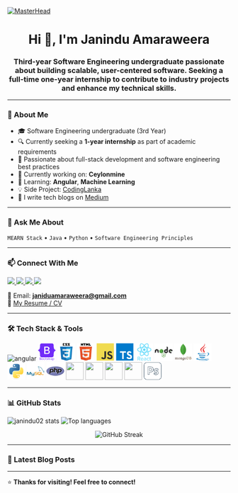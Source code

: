 [![MasterHead](https://media.licdn.com/dms/image/v2/D5616AQGPHkRF_L6EJw/profile-displaybackgroundimage-shrink_350_1400/B56ZfVwMY4HQBo-/0/1751637872810?e=1755734400&v=beta&t=NvAKsexwqKty-hbHzRUmf_bZQ7KJHXioq38z2KwmwT8)](https://janinduamaraweera.edu.lk/)

<h1 align="center">Hi 👋, I'm Janindu Amaraweera</h1>
<h3 align="center">Third-year Software Engineering undergraduate passionate about building scalable, user-centered software. Seeking a full-time one-year internship to contribute to industry projects and enhance my technical skills.</h3>

---

### 🧠 About Me
- 🎓 Software Engineering undergraduate (3rd Year)
- 🔍 Currently seeking a **1-year internship** as part of academic requirements  
- 🧩 Passionate about full-stack development and software engineering best practices  
- 🔭 Currently working on: **Ceylonmine**  
- 🌱 Learning: **Angular**, **Machine Learning**  
- 💡 Side Project: [CodingLanka](https://codinglanka.netlify.app/)  
- 📝 I write tech blogs on [Medium](https://medium.com/@janiduamaraweera)

---

### 💬 Ask Me About
`MEARN Stack` • `Java` • `Python` • `Software Engineering Principles`

---

### 📫 Connect With Me  
<p align="left">
  <a href="https://janinduamaraweera.edu.lk/" target="_blank">
    <img src="https://img.shields.io/badge/Portfolio-000?style=for-the-badge&logo=vercel&logoColor=white" />
  </a>
  <a href="https://linkedin.com/in/janinduamaraweera/" target="_blank">
    <img src="https://img.shields.io/badge/LinkedIn-0A66C2?style=for-the-badge&logo=linkedin&logoColor=white" />
  </a>
  <a href="https://medium.com/@janiduamaraweera" target="_blank">
    <img src="https://img.shields.io/badge/Medium-000?style=for-the-badge&logo=medium&logoColor=white" />
  </a>
  <a href="https://instagram.com/third_eye_of_janindu" target="_blank">
    <img src="https://img.shields.io/badge/Instagram-E4405F?style=for-the-badge&logo=instagram&logoColor=white" />
  </a>
</p>

📧 Email: **janiduamaraweera@gmail.com**  
📄 [My Resume / CV](https://drive.google.com/drive/folders/1icps3HpS9nj8zvgkL8m5EtB3nuL59yqf?usp=sharing)

---

### 🛠️ Tech Stack & Tools
<p align="left">
  <img src="https://angular.io/assets/images/logos/angular/angular.svg" alt="angular" width="40" height="40"/>
  <img src="https://raw.githubusercontent.com/devicons/devicon/master/icons/bootstrap/bootstrap-plain-wordmark.svg" width="40" height="40"/>
  <img src="https://raw.githubusercontent.com/devicons/devicon/master/icons/css3/css3-original-wordmark.svg" width="40" height="40"/>
  <img src="https://raw.githubusercontent.com/devicons/devicon/master/icons/html5/html5-original-wordmark.svg" width="40" height="40"/>
  <img src="https://raw.githubusercontent.com/devicons/devicon/master/icons/javascript/javascript-original.svg" width="40" height="40"/>
  <img src="https://raw.githubusercontent.com/devicons/devicon/master/icons/typescript/typescript-original.svg" width="40" height="40"/>
  <img src="https://raw.githubusercontent.com/devicons/devicon/master/icons/react/react-original-wordmark.svg" width="40" height="40"/>
  <img src="https://raw.githubusercontent.com/devicons/devicon/master/icons/nodejs/nodejs-original-wordmark.svg" width="40" height="40"/>
  <img src="https://raw.githubusercontent.com/devicons/devicon/master/icons/mongodb/mongodb-original-wordmark.svg" width="40" height="40"/>
  <img src="https://raw.githubusercontent.com/devicons/devicon/master/icons/java/java-original.svg" width="40" height="40"/>
  <img src="https://raw.githubusercontent.com/devicons/devicon/master/icons/python/python-original.svg" width="40" height="40"/>
  <img src="https://raw.githubusercontent.com/devicons/devicon/master/icons/mysql/mysql-original-wordmark.svg" width="40" height="40"/>
  <img src="https://raw.githubusercontent.com/devicons/devicon/master/icons/php/php-original.svg" width="40" height="40"/>
  <img src="https://www.vectorlogo.zone/logos/postgresql/postgresql-icon.svg" width="40" height="40"/>
  <img src="https://www.vectorlogo.zone/logos/git-scm/git-scm-icon.svg" width="40" height="40"/>
  <img src="https://www.vectorlogo.zone/logos/getpostman/getpostman-icon.svg" width="40" height="40"/>
  <img src="https://www.vectorlogo.zone/logos/figma/figma-icon.svg" width="40" height="40"/>
  <img src="https://raw.githubusercontent.com/devicons/devicon/master/icons/photoshop/photoshop-line.svg" width="40" height="40"/>
</p>

---

### 📊 GitHub Stats  
<p align="left">
  <img src="https://github-readme-stats.vercel.app/api?username=janindu02&show_icons=true&theme=tokyonight" alt="janindu02 stats"/>
  <img src="https://github-readme-stats.vercel.app/api/top-langs?username=janindu02&layout=compact&theme=tokyonight" alt="Top languages"/>
</p>
<p align="center">
  <img src="https://github-readme-streak-stats.herokuapp.com/?user=janindu02&theme=tokyonight" alt="GitHub Streak"/>
</p>

---

### 📝 Latest Blog Posts
<!-- BLOG-POST-LIST:START -->
<!-- BLOG-POST-LIST:END -->

---

⭐ **Thanks for visiting! Feel free to connect!**



